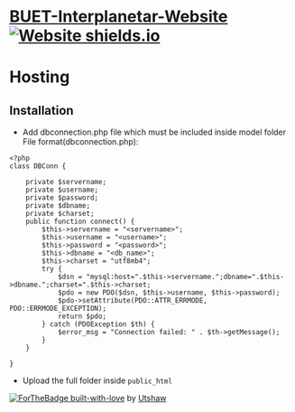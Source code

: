 # [BUET-Interplanetar-Website](https://buetinterplanetar.com/) [![Website shields.io](https://img.shields.io/website-up-down-green-red/http/shields.io.svg)](http://shields.io/) 
# Hosting
## Installation
- Add dbconnection.php file which must be included inside model folder <br />
File format(dbconnection.php):
```
<?php
class DBConn {

    private $servername;
    private $username;
    private $password;
    private $dbname;
    private $charset;
    public function connect() {
        $this->servername = "<servername>";
        $this->username = "<username>";
        $this->password = "<password>";
        $this->dbname = "<db_name>";
        $this->charset = "utf8mb4";
        try {
            $dsn = "mysql:host=".$this->servername.";dbname=".$this->dbname.";charset=".$this->charset;
            $pdo = new PDO($dsn, $this->username, $this->password);
            $pdo->setAttribute(PDO::ATTR_ERRMODE, PDO::ERRMODE_EXCEPTION);
            return $pdo;
        } catch (PDOException $th) {
            $error_msg = "Connection failed: " . $th->getMessage();
        }
    }

}
```
- Upload the full folder inside `public_html`

[![ForTheBadge built-with-love](http://ForTheBadge.com/images/badges/built-with-love.svg)](https://GitHub.com/Naereen/) by <a href="https://github.com/Utshaw" target="_blank">Utshaw</a>
